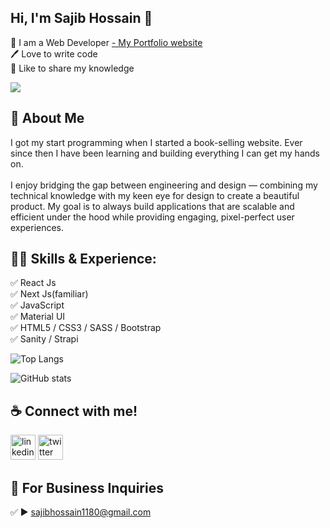 ## Hi, I'm Sajib Hossain 👋

<p>
👑 I am a Web Developer <a href="https://sajib-hossain.vercel.app/"> - My Portfolio website</a> <br> 
🖊️ Love to write code <br> 
🎤 Like to share my knowledge </p>

![](https://komarev.com/ghpvc/?username=sajibhn)

## 🚀 About Me

I got my start programming when I started a book-selling website. Ever since then I have been learning and building everything I can get my hands on.
<br><br>
I enjoy bridging the gap between engineering and design — combining my technical knowledge with my keen eye for design to create a beautiful product. My goal is to always build applications that are scalable and efficient under the hood while providing engaging, pixel-perfect user experiences.

## 👨‍💻 Skills & Experience:

✅ React Js <br>
✅ Next Js(familiar) <br>
✅ JavaScript <br>
✅ Material UI <br>
✅ HTML5 / CSS3 / SASS / Bootstrap <br>
✅ Sanity / Strapi <br>

![Top Langs](https://github-readme-stats.vercel.app/api/top-langs/?username=sajibhn&layout=compact)

![GitHub stats](https://github-readme-stats.vercel.app/api?username=sajibhn&show_icons=true)

## ☕ Connect with me!

[<img src='https://camo.githubusercontent.com/a80d00f23720d0bc9f55481cfcd77ab79e141606829cf16ec43f8cacc7741e46/68747470733a2f2f696d672e736869656c64732e696f2f62616467652f4c696e6b6564496e2d3030373742353f7374796c653d666f722d7468652d6261646765266c6f676f3d6c696e6b6564696e266c6f676f436f6c6f723d7768697465' alt='linkedin' height='40'>](https://www.linkedin.com/in/sajibhn/)
[<img src='https://camo.githubusercontent.com/5d03c86f6a75f7cbe80d135d9162fbf6dc46a31253cf30a8e9bb8279b4d574d3/68747470733a2f2f696d672e736869656c64732e696f2f62616467652f547769747465722d3144413146323f7374796c653d666f722d7468652d6261646765266c6f676f3d74776974746572266c6f676f436f6c6f723d7768697465' alt='twitter' height='40'>](https://twitter.com/sajib_hsn)


## 📧 For Business Inquiries

✅ ► sajibhossain1180@gmail.com
